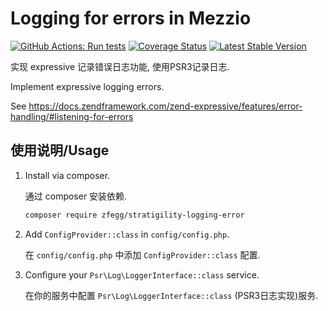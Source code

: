 Logging for errors in Mezzio
=====================================

[![GitHub Actions: Run tests](https://github.com/zfegg/stratigility-logging-error/workflows/qa/badge.svg)](https://github.com/zfegg/stratigility-logging-error/actions?query=workflow%3A%22qa%22)
[![Coverage Status](https://coveralls.io/repos/github/zfegg/stratigility-logging-error/badge.svg?branch=master)](https://coveralls.io/github/zfegg/stratigility-logging-error?branch=master)
[![Latest Stable Version](https://poser.pugx.org/zfegg/stratigility-logging-error/v/stable.png)](https://packagist.org/packages/zfegg/stratigility-logging-error)


实现 expressive 记录错误日志功能, 使用PSR3记录日志.

Implement expressive logging errors.

See https://docs.zendframework.com/zend-expressive/features/error-handling/#listening-for-errors

使用说明/Usage
--------------

1. Install via composer.

   通过 composer 安装依赖.

   ```bash
   composer require zfegg/stratigility-logging-error
   ```

2. Add `ConfigProvider::class` in `config/config.php`. 

   在 `config/config.php` 中添加 `ConfigProvider::class` 配置.

3. Configure your `Psr\Log\LoggerInterface::class` service.

   在你的服务中配置 `Psr\Log\LoggerInterface::class` (PSR3日志实现)服务.
